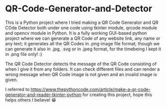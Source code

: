 # QR-Code-Generator-and-Detector

This is a Python project where I tried making a QR Code Generator and QR COde Detector both under one code using tkinter module, qrcode module and opencv module in Python. It is a fully working GUI-based python project where we can generate a QR Code of any website link, any name or any text; it generates all the QR Codes in .png image file format; though we can generate it also in .jpg, .svg or in .jpeg format, for the timebeing I kept it in .png file only! :)

The QR Code Detector detects the message of the QR Code consisting of when I give it from any folders. It can check different files and can render a wrong message when QR Code image is not given and an invalid image is given.

I referred to https://www.thepythoncode.com/article/make-a-qr-code-generator-and-reader-tkinter-python for creating this project, hope this helps others I believe! 😁
